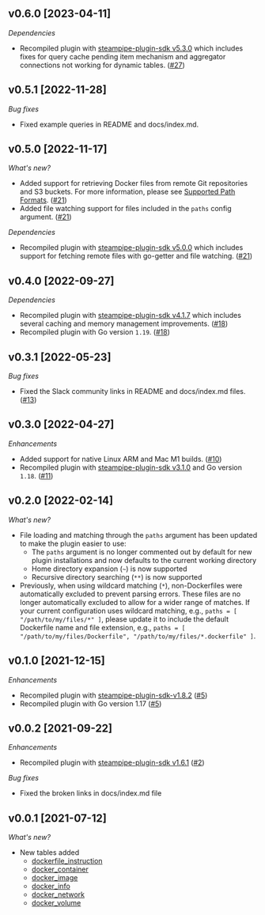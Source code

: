 ## v0.6.0 [2023-04-11]

_Dependencies_

- Recompiled plugin with [steampipe-plugin-sdk v5.3.0](https://github.com/turbot/steampipe-plugin-sdk/blob/main/CHANGELOG.md#v530-2023-03-16) which includes fixes for query cache pending item mechanism and aggregator connections not working for dynamic tables. ([#27](https://github.com/turbot/steampipe-plugin-docker/pull/27))

## v0.5.1 [2022-11-28]

_Bug fixes_

- Fixed example queries in README and docs/index.md.

## v0.5.0 [2022-11-17]

_What's new?_

- Added support for retrieving Docker files from remote Git repositories and S3 buckets. For more information, please see [Supported Path Formats](https://hub.steampipe.io/plugins/turbot/docker#supported-path-formats). ([#21](https://github.com/turbot/steampipe-plugin-docker/pull/21))
- Added file watching support for files included in the `paths` config argument. ([#21](https://github.com/turbot/steampipe-plugin-docker/pull/21))

_Dependencies_

- Recompiled plugin with [steampipe-plugin-sdk v5.0.0](https://github.com/turbot/steampipe-plugin-sdk/blob/main/CHANGELOG.md#v500-2022-11-16) which includes support for fetching remote files with go-getter and file watching. ([#21](https://github.com/turbot/steampipe-plugin-docker/pull/21))

## v0.4.0 [2022-09-27]

_Dependencies_

- Recompiled plugin with [steampipe-plugin-sdk v4.1.7](https://github.com/turbot/steampipe-plugin-sdk/blob/main/CHANGELOG.md#v417-2022-09-08) which includes several caching and memory management improvements. ([#18](https://github.com/turbot/steampipe-plugin-docker/pull/18))
- Recompiled plugin with Go version `1.19`. ([#18](https://github.com/turbot/steampipe-plugin-docker/pull/18))

## v0.3.1 [2022-05-23]

_Bug fixes_

- Fixed the Slack community links in README and docs/index.md files. ([#13](https://github.com/turbot/steampipe-plugin-docker/pull/13))

## v0.3.0 [2022-04-27]

_Enhancements_

- Added support for native Linux ARM and Mac M1 builds. ([#10](https://github.com/turbot/steampipe-plugin-docker/pull/10))
- Recompiled plugin with [steampipe-plugin-sdk v3.1.0](https://github.com/turbot/steampipe-plugin-sdk/blob/main/CHANGELOG.md#v310--2022-03-30) and Go version `1.18`. ([#11](https://github.com/turbot/steampipe-plugin-docker/pull/11))

## v0.2.0 [2022-02-14]

_What's new?_

- File loading and matching through the `paths` argument has been updated to make the plugin easier to use:
  - The `paths` argument is no longer commented out by default for new plugin installations and now defaults to the current working directory
  - Home directory expansion (`~`) is now supported
  - Recursive directory searching (`**`) is now supported
- Previously, when using wildcard matching (`*`), non-Dockerfiles were automatically excluded to prevent parsing errors. These files are no longer automatically excluded to allow for a wider range of matches. If your current configuration uses wildcard matching, e.g., `paths = [ "/path/to/my/files/*" ]`, please update it to include the default Dockerfile name and file extension, e.g., `paths = [ "/path/to/my/files/Dockerfile", "/path/to/my/files/*.dockerfile" ]`.

## v0.1.0 [2021-12-15]

_Enhancements_

- Recompiled plugin with [steampipe-plugin-sdk-v1.8.2](https://github.com/turbot/steampipe-plugin-sdk/blob/main/CHANGELOG.md#v182--2021-11-22) ([#5](https://github.com/turbot/steampipe-plugin-docker/pull/5))
- Recompiled plugin with Go version 1.17 ([#5](https://github.com/turbot/steampipe-plugin-docker/pull/5))

## v0.0.2 [2021-09-22]

_Enhancements_

- Recompiled plugin with [steampipe-plugin-sdk v1.6.1](https://github.com/turbot/steampipe-plugin-sdk/blob/main/CHANGELOG.md#v161--2021-09-21) ([#2](https://github.com/turbot/steampipe-plugin-docker/pull/2))

_Bug fixes_

- Fixed the broken links in docs/index.md file

## v0.0.1 [2021-07-12]

_What's new?_

- New tables added
  - [dockerfile_instruction](https://hub.steampipe.io/plugins/turbot/docker/tables/dockerfile_instruction)
  - [docker_container](https://hub.steampipe.io/plugins/turbot/docker/tables/docker_container)
  - [docker_image](https://hub.steampipe.io/plugins/turbot/docker/tables/docker_image)
  - [docker_info](https://hub.steampipe.io/plugins/turbot/docker/tables/docker_info)
  - [docker_network](https://hub.steampipe.io/plugins/turbot/docker/tables/docker_network)
  - [docker_volume](https://hub.steampipe.io/plugins/turbot/docker/tables/docker_volume)
